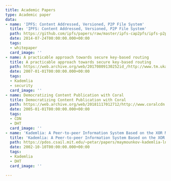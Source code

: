 ```yaml
---
title: Academic Papers
type: Academic paper
data:
- name: 'IPFS: Content Addressed, Versioned, P2P File System'
  title: 'IPFS: Content Addressed, Versioned, P2P File System'
  path: https://github.com/ipfs/papers/raw/master/ipfs-cap2pfs/ipfs-p2p-file-system.pdf
  date: 2014-07-24T00:00:00.000+00:00
  tags:
  - whitepaper
  card_image: ''
- name: A practicable approach towards secure key-based routing
  title: A practicable approach towards secure key-based routing
  path: https://web.archive.org/web/20170809130252id_/http://www.tm.uka.de/doc/SKademlia_2007.pdf
  date: 2007-01-01T00:00:00.000+00:00
  tags:
  - Kademlia
  - security
  card_image: ''
- name: Democratizing Content Publication with Coral
  title: Democratizing Content Publication with Coral
  path: https://web.archive.org/web/20181117012712/http://www.coralcdn.org/docs/coral-nsdi04.pdf
  date: 2005-01-01T00:00:00.000+00:00
  tags:
  - CDN
  - DHT
  card_image: ''
- name: 'Kademlia: A Peer-to-peer Information System Based on the XOR Metric'
  title: 'Kademlia: A Peer-to-peer Information System Based on the XOR Metric'
  path: https://pdos.csail.mit.edu/~petar/papers/maymounkov-kademlia-lncs.pdf
  date: 2002-10-10T00:00:00.000+00:00
  tags:
  - Kademlia
  - DHT
  card_image: ''

---
```

